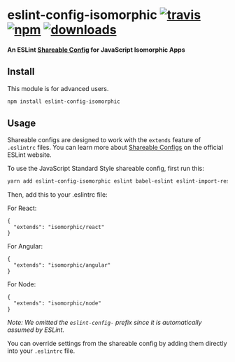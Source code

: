 # eslint-config-isomorphic [![travis][travis-image]][travis-url] [![npm][npm-image]][npm-url] [![downloads][downloads-image]][downloads-url]

[travis-image]: https://img.shields.io/travis/commercialtribe/eslint-config-isomorphic/master.svg
[travis-url]: https://travis-ci.org/commercialtribe/eslint-config-isomorphic
[npm-image]: https://img.shields.io/npm/v/eslint-config-isomorphic.svg
[npm-url]: https://npmjs.org/package/eslint-config-isomorphic
[downloads-image]: https://img.shields.io/npm/dm/eslint-config-isomorphic.svg
[downloads-url]: https://npmjs.org/package/eslint-config-isomorphic

#### An ESLint [Shareable Config](http://eslint.org/docs/developer-guide/shareable-configs) for JavaScript Isomorphic Apps

## Install

This module is for advanced users.

```bash
npm install eslint-config-isomorphic
```

## Usage

Shareable configs are designed to work with the `extends` feature of `.eslintrc` files.
You can learn more about
[Shareable Configs](http://eslint.org/docs/developer-guide/shareable-configs) on the
official ESLint website.

To use the JavaScript Standard Style shareable config, first run this:

```bash
yarn add eslint-config-isomorphic eslint babel-eslint eslint-import-resolver-webpack eslint-plugin-angular eslint-plugin-import eslint-plugin-jasmine eslint-plugin-mocha eslint-plugin-node eslint-plugin-promise eslint-plugin-react eslint-plugin-isomorphic
```

Then, add this to your .eslintrc file:

For React:

```
{
  "extends": "isomorphic/react"
}
```

For Angular:

```
{
  "extends": "isomorphic/angular"
}
```

For Node:

```
{
  "extends": "isomorphic/node"
}
```

*Note: We omitted the `eslint-config-` prefix since it is automatically assumed by ESLint.*

You can override settings from the shareable config by adding them directly into your
`.eslintrc` file.
